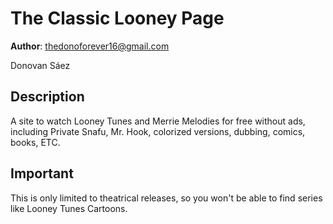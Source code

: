 # The Classic Looney Page

**Author**: thedonoforever16@gmail.com

Donovan Sáez

## Description
A site to watch Looney Tunes and Merrie Melodies for free without ads, including Private Snafu, Mr. Hook, colorized versions, dubbing, comics, books, ETC.

## Important
This is only limited to theatrical releases, so you won't be able to find series like Looney Tunes Cartoons.
